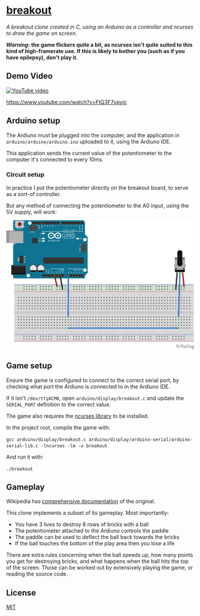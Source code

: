 # [breakout](https://github.com/LeoMcA/breakout)

*A breakout clone created in C, using an Arduino as a controller and ncurses to draw the game on screen.*

***Warning:*** **the game flickers quite a bit, as ncurses isn't quite suited to this kind of high-framerate use. If this is likely to bother you (such as if you have epilepsy), don't play it.**

## Demo Video

[![YouTube video](http://img.youtube.com/vi/FtQ3F7vpyic/0.jpg)](https://www.youtube.com/embed/FtQ3F7vpyic?rel=0&amp;showinfo=0)

https://www.youtube.com/watch?v=FtQ3F7vpyic

## Arduino setup

The Ardiuno must be plugged into the computer, and the application in `arduino/arduino/arduino.ino` uploaded to it, using the Ardiuno IDE.

This application sends the current value of the potentiometer to the computer it's connected to every 10ms.

### Circuit setup

In practice I put the potentiometer directly on the breakout board, to serve as a sort-of controller.

But any method of connecting the potentiometer to the A0 input, using the 5V supply, will work:

![Circuit Diagram](https://raw.githubusercontent.com/LeoMcA/breakout/master/documentation/circuit%20diagram.png)

## Game setup

Ensure the game is configured to connect to the correct serial port, by checking what port the Ardiuno is connected to in the Ardiuno IDE.

If it isn't `/dev/ttyACM0`, open `arduino/display/breakout.c` and update the `SERIAL_PORT` definition to the correct value.

The game also requires the [ncurses library][1] to be installed.

In the project root, compile the game with:

`gcc arduino/display/breakout.c arduino/display/arduino-serial/arduino-serial-lib.c -lncurses -lm -o breakout`

And run it with:

`./breakout`

## Gameplay

Wikipedia has [comprehensive documentation][2] of the original.

This clone implements a subset of its gameplay. Most importantly:
* You have 3 lives to destroy 8 rows of bricks with a ball
* The potentiometer attached to the Ardiuno controls the paddle
* The paddle can be used to deflect the ball back towards the bricks
* If the ball touches the bottom of the play area then you lose a life

There are extra rules concerning when the ball speeds up, how many points you get for destroying bricks, and what happens when the ball hits the top of the screen. Those can be worked out by extensively playing the game, or reading the source code.

## License

[MIT](https://github.com/LeoMcA/breakout/blob/master/LICENSE)

[1]: https://www.gnu.org/software/ncurses/ncurses.html
[2]: https://en.wikipedia.org/wiki/Breakout_(video_game)#Gameplay
